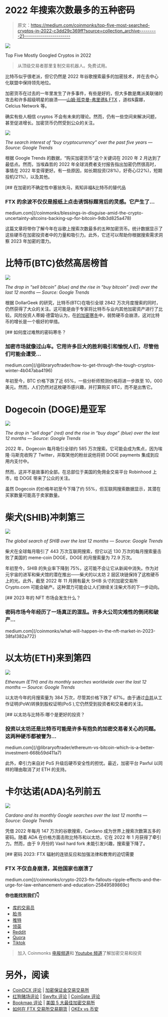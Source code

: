 # 2022 年搜索次数最多的五种密码

> 原文：<https://medium.com/coinmonks/top-five-most-searched-cryptos-in-2022-c3dd29c369ff?source=collection_archive---------21----------------------->

![](img/bda1e96035b6c7e566bc7f7d961ea556.png)

Top Five Mostly Googled Cryptos in 2022

> 从顶级交易者那里复制交易机器人。免费试用。

比特币似乎很老派，但它仍然是 2022 年谷歌搜索最多的加密技术，并在去中心化联盟中保持领先地位。

加密货币在过去的一年里发生了许多事件，有些是好的，但大多数是鹰派美联储的攻击和许多超级明星的崩溃——[山姆·班克曼-弗里德& FTX](/coinmonks/the-ftx-disaster-why-does-it-profoundly-impact-the-crypto-market-f738a1cc7735) ，道权&露娜，Celcius Network 等。

确实有些人相信 cryptos 不会有未来的理论。然而，仍有一些空间来解决问题，甚至促进增长。加密货币仍然受到公众的关注。

![](img/ee601987206b5cc09f7db3452d73a53f.png)

*The search interest of “buy cryptocurrency” over the past five years — Source: Google Trends*

根据 Google Trends 的数据，“购买加密货币”这个关键词在 2020 年 2 月达到了最低点。然而，当埃森哲的 2022 年全球消费者支付报告指出加密仍然很高时，事情在 2022 年变得更好。有一些原因，如长期投资(28%)，好奇心(22%)，短期投机(21%)，以及其他。

[](/coinmonks/blessings-in-disguise-amid-the-crypto-uncertainty-altcoins-backing-up-for-bitcoin-9db3d825a478) [## 在加密的不确定性中塞翁失马，焉知非福&比特币的替代品

### FTX 的余波不仅仅是报纸上点击诱饵标题背后的灵感。它产生了…

medium.com](/coinmonks/blessings-in-disguise-amid-the-crypto-uncertainty-altcoins-backing-up-for-bitcoin-9db3d825a478) 

这篇文章将带你了解今年在谷歌上搜索次数最多的五种加密货币。统计数据显示了这些硬币在加密投资者中的力量和吸引力。此外，它还可以帮助你根据搜索需求洞察 2023 年加密的潜力。

# 比特币(BTC)依然高居榜首

![](img/a3c6af4a2c5b6039615fe513abdfb330.png)

*The drop in “sell bitcoin” (blue) and the rise in “buy bitcoin” (red) over the last 12 months — Source: Google Trends*

根据 DollarGeek 的研究，比特币(BTC)在吸引全球 2842 万次月度搜索的同时，仍然获得了大众的关注。这可能是由于专家将比特币与业内其他加密资产进行了比较。风险投资人蒂姆·德雷珀认为，在[的加密寒冬](/@libraryoftrader/how-to-get-through-the-tough-cryptos-winter-4b047aba4196)中，弱势硬币会崩溃，这对比特币的增长是一个极好的举措。

[](/@libraryoftrader/how-to-get-through-the-tough-cryptos-winter-4b047aba4196) [## 如何度过难熬的密码寒冬？

### 加密市场就像过山车。它用许多巨大的胜利吸引和愉悦人们，尽管他们可能会遭受…

medium.com](/@libraryoftrader/how-to-get-through-the-tough-cryptos-winter-4b047aba4196) 

年初至今，BTC 价格下跌了近 65%，一些分析师预测价格将进一步跌至 10，000 美元。然而，人们仍然对这枚硬币感兴趣，并打算购买 BTC，而不是出售它。

# Dogecoin (DOGE)是亚军

![](img/50248b7443dfe68cbea65925e4e1eed7.png)

*The drop in “sell doge” (red) and the rise in “buy doge” (blue) over the last 12 months — Source: Google Trends*

2022 年，Dogecoin 每月吸引全球约 585 万次搜索。它可能会成为焦点，因为埃隆·马斯克收购了 Twitter，并取笑他的粉丝说他将把 DOGE payments 集成到应用内支付中。

然而，这并不是故事的全部。在总部位于美国的免佣金交易平台 Robinhood 上市，给 DOGE 带来了公众的关注。

虽然 Dogecoin 的价格年初至今下降了约 55%，但互联网搜索数据显示，其潜在买家数量可能高于卖家数量。

# 柴犬(SHIB)冲刺第三

![](img/9264752ff7cfbbe8aad9e3125e0318c3.png)

*The global search of SHIB over the last 12 months — Source: Google Trends*

柴犬在全球每月吸引了 443 万次互联网搜索，但它以近 130 万次的每月搜索量击败了美国的 meme-coin DOGE，DOGE 的月搜索量为 72.9 万次。

年初至今，SHIB 的失业率下降到 75%，这可能不会让它从新闻中消失。作为对元宇宙的进军和柴犬馆的潜在推出——柴犬的以太坊 2 层区块链保持了这枚硬币上的光。此外，截至 2022 年 11 月拥有最大 SHIB 头寸的加密交易所 Crypto.com 可能会破产。这种潜力可能会让人们继续关注柴犬币的下一步动向。

[](/coinmonks/what-will-happen-in-the-nft-market-in-2023-38fa1382a772) [## 2023 年的 NFT 市场会发生什么？

### 密码市场今年经历了一场真正的混乱。许多大公司灾难性的倒闭和破产…

medium.com](/coinmonks/what-will-happen-in-the-nft-market-in-2023-38fa1382a772) 

# 以太坊(ETH)来到第四

![](img/f23b749788b08d11474568e66a085098.png)

*Ethereum (ETH) and its monthly searches worldwide over the last 12 months — Source: Google Trends*

以太坊今年的月搜索量为 384 万次，尽管其价格下跌了 67%。由于通过[合并](/p/de76c5b54277)从工作证明(PoW)转换到股权证明(PoS ),它仍然受到投资者和交易者的关注。

[](/@libraryoftrader/ethereum-vs-bitcoin-which-is-a-better-investment-668b59d411a7) [## 以太坊与比特币:哪个是更好的投资？

### 投资以太坊还是比特币可能是许多有抱负的加密交易者关心的问题。这两种硬币都被誉为…

medium.com](/@libraryoftrader/ethereum-vs-bitcoin-which-is-a-better-investment-668b59d411a7) 

此外，牵引力来自对 PoS 升级后硬币安全性的担忧。最近，加密平台 Paxful 以同样的理由取消了对 ETH 的支持。

# 卡尔达诺(ADA)名列前五

![](img/ff9045a5db8e00806254a48d43f4ba57.png)

*Cardano and its monthly Google searches over the last 12 months — Source: Google Trends*

凭借 2022 年每月 147 万次的谷歌搜索，Cardano 成为世界上搜索次数第五多的密码。随着 ADA 在价格方面击败比特币和以太坊，它在 2022 年 1 月获得了牵引力。然而，由于 9 月份的 Vasil hard fork 未能引发兴趣，搜索量下降了。

[](/coinmonks/crypto-2023-ftx-fallouts-ripple-effects-and-the-urge-for-law-enhancement-and-education-25849589869c) [## 密码 2023: FTX 辐射的连锁反应和加强法律和教育的迫切需要

### FTX 不仅自身崩溃，其他国家也崩溃了

medium.com](/coinmonks/crypto-2023-ftx-fallouts-ripple-effects-and-the-urge-for-law-enhancement-and-education-25849589869c) 

**你也能找到我们👇**

*   [库的交易员](http://bit.ly/3GQsIiY)
*   [脸书](http://bit.ly/3XyoeTY)
*   [推特](http://bit.ly/3XHQRhK)
*   [领英](http://bit.ly/3ihv3cu)
*   [Reddit](http://bit.ly/3imq76f)
*   [Quora](http://bit.ly/3VcaEUK)
*   [Tiktok](http://bit.ly/3VibUpx)

> 加入 Coinmonks [电报频道](https://t.me/coincodecap)和 [Youtube 频道](https://www.youtube.com/c/coinmonks/videos)了解加密交易和投资

# 另外，阅读

*   [CoinDCX 评论](/coinmonks/coindcx-review-8444db3621a2) | [加密保证金交易交易所](https://coincodecap.com/crypto-margin-trading-exchanges)
*   [红狗赌场评论](https://coincodecap.com/red-dog-casino-review) | [Swyftx 评论](https://coincodecap.com/swyftx-review) | [CoinGate 评论](https://coincodecap.com/coingate-review)
*   [Bookmap 评论](https://coincodecap.com/bookmap-review-2021-best-trading-software) | [美国 5 大最佳加密交易所](https://coincodecap.com/crypto-exchange-usa)
*   [如何在 FTX 交易所交易期货](https://coincodecap.com/ftx-futures-trading) | [OKEx vs 币安](https://coincodecap.com/okex-vs-binance)